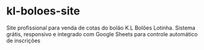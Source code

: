 # kl-boloes-site
Site profissional para venda de cotas do bolão K.L Bolões Lotinha. Sistema grátis, responsivo e integrado com Google Sheets para controle automático de inscrições
